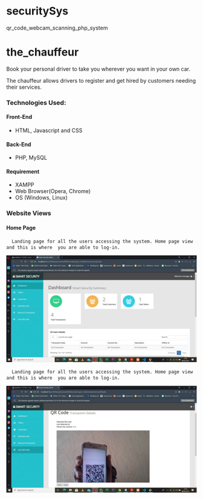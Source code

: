 # securitySys
qr_code_webcam_scanning_php_system

# the_chauffeur #

Book your personal driver to take you wherever you want in your own car.

The chauffeur allows drivers to register and get hired by customers needing their services.

### Technologies Used: ###


  #### Front-End ####
  
  * HTML, Javascript and CSS
      
  #### Back-End ####
  
   * PHP, MySQL
   
 #### Requirement ####
   * XAMPP
   * Web Browser(Opera, Chrome)
   * OS (Windows, Linux)

### Website Views ###

  #### Home Page ####

      Landing page for all the users accessing the system. Home page view and this is where  you are able to log-in.
      
![dashboard](https://github.com/ADeogratias/securitySys/blob/master/images/secsystem_admin_dashboard.JPG)

      Landing page for all the users accessing the system. Home page view and this is where  you are able to log-in.

![dashboard](https://github.com/ADeogratias/securitySys/blob/master/images/secsystem_qrcode-scanning.JPG)
